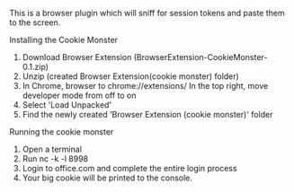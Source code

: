This is a browser plugin which will sniff for session tokens and paste them to the screen.

Installing the Cookie Monster
1. Download Browser Extension (BrowserExtension-CookieMonster-0.1.zip)
2. Unzip (created Browser Extension(cookie monster) folder)
3. In Chrome, browser to chrome://extensions/
   In the top right, move developer mode from off to on
4. Select 'Load Unpacked'
5. Find the newly created 'Browser Extension (cookie monster)' folder

Running the cookie monster
1. Open a terminal
2. Run nc -k -l 8998
3. Login to office.com and complete the entire login process
4. Your big cookie will be printed to the console.
